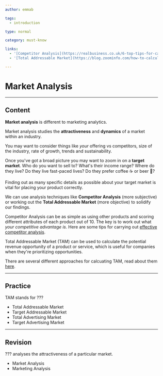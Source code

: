 ```yaml
---
author: emmab

tags:
  - introduction

type: normal

category: must-know

links:
  - '[Competitor Analysis](https://realbusiness.co.uk/6-top-tips-for-carrying-out-a-thorough-competitor-analysis/){website}'
  - '[Total Addressable Market](https://blog.zoominfo.com/how-to-calculate-total-addressable-market/#:~:text=To%20calculate%20your%20market%20size,your%20company%20service%20or%20product.){website}'

---
```

# Market Analysis

---
## Content

**Market analysis** is different to marketing analytics. 

Market analysis studies the **attractiveness** and **dynamics** of a market within an industry.

You may want to consider things like *your* offering vs competitors, size of the industry, rate of growth, trends and sustainability. 

Once you've got a broad picture you may want to zoom in on a **target market**. Who do you want to sell to? What's their income range? Where do they live? Do they live fast-paced lives? Do they prefer coffee ☕️ or beer 🍺? 

Finding out as many specific details as possible about your target market is vital for placing your product correctly.

We can use analysis techniques like **Competitor Analysis** (more subjective) or working out the **Total Addressable Market** (more objective) to solidify our findings.

Competitor Analysis can be as simple as using other products and scoring different attributes of each product out of 10. The key is to work out what *your competitive advantage is*. Here are some tips for carrying out [effective competitor analysis](https://realbusiness.co.uk/6-top-tips-for-carrying-out-a-thorough-competitor-analysis/).

Total Addressable Market (TAM) can be used to calculate the potential revenue opportunity of a product or service, which is useful for companies when they're prioritizing opportunities. 

There are several different approaches for calcuating TAM, read about them [here](https://blog.zoominfo.com/how-to-calculate-total-addressable-market/#:~:text=To%20calculate%20your%20market%20size,your%20company%20service%20or%20product.).

---
## Practice

TAM stands for ???

* Total Addressable Market
* Target Addressable Market
* Total Advertising Market
* Target Advertising Market


---
## Revision

??? analyses the attractiveness of a particular market.

* Market Analysis
* Marketing Analysis
 
